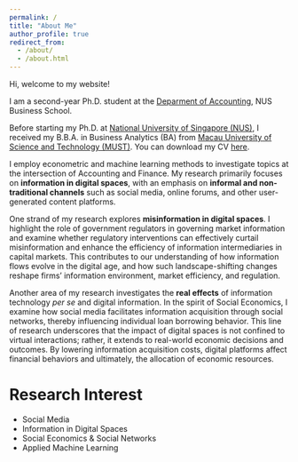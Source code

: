 ```yaml
---
permalink: /
title: "About Me"
author_profile: true
redirect_from: 
  - /about/
  - /about.html
---
```


Hi, welcome to my website!

I am a second-year Ph.D. student at the [Deparment of Accounting](https://bschool.nus.edu.sg/accounting/), NUS Business School.

Before starting my Ph.D. at [National University of Singapore (NUS)](https://www.nus.edu.sg/), I received my B.B.A. in Business Analytics (BA) from [Macau University of Science and Technology (MUST)](https://www.must.edu.mo/index.html?locale=en_US). You can download my CV [here](https://www.dropbox.com/scl/fi/jx3zq9trq59hxo4s6z7aj/Peter_CV.pdf?rlkey=hvn98dien328136313v15d1dh&dl=0).

I employ econometric and machine learning methods to investigate topics at the intersection of Accounting and Finance. My research primarily focuses on **information in digital spaces**, with an emphasis on **informal and non-traditional channels** such as social media, online forums, and other user-generated content platforms. 

One strand of my research explores **misinformation in digital spaces**. I highlight the role of government regulators in governing market information and examine whether regulatory interventions can effectively curtail misinformation and enhance the efficiency of information intermediaries in capital markets. This contributes to our understanding of how information flows evolve in the digital age, and how such landscape-shifting changes reshape firms’ information environment, market efficiency, and regulation. 

Another area of my research investigates the **real effects** of information technology *per se* and digital information. In the spirit of Social Economics, I examine how social media facilitates information acquisition through social networks, thereby influencing individual loan borrowing behavior. This line of research underscores that the impact of digital spaces is not confined to virtual interactions; rather, it extends to real-world economic decisions and outcomes. By lowering information acquisition costs, digital platforms affect financial behaviors and ultimately, the allocation of economic resources.  

Research Interest
======
- Social Media 
- Information in Digital Spaces
- Social Economics & Social Networks
- Applied Machine Learning
